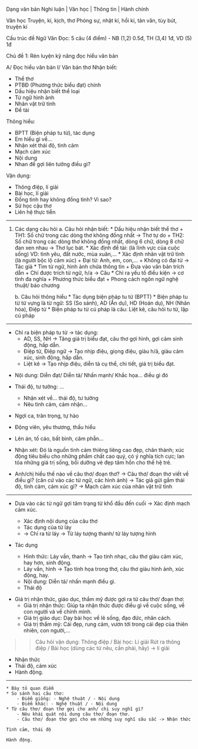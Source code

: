 Dạng văn bản
Nghi luận | Văn học | Thông tin | Hành chính

Văn học
Truyện, kí, kịch, thơ
Phóng sự, nhật kí, hồi kí, tản văn, tùy bút, truyện kí

Cấu trúc đề Ngữ Văn
Đọc: 5 câu (4 điểm) - NB (1,2) 0.5đ, TH (3,4) 1đ, VD (5) 1đ 

Chủ đề 1: Rèn luyện kỹ năng đọc hiểu văn bản

A/ Đọc hiểu văn bản
I/ Văn bản thơ
Nhận biết:
- Thể thơ
- PTBĐ (Phương thức biểu đạt) chính
- Dấu hiệu nhận biết thể loại
- Từ ngữ hình ảnh
- Nhân vật trữ tình
- Đề tài

Thông hiểu:
- BPTT (Biện pháp tu từ), tác dụng
- Em hiểu gì về…
- Nhận xét thái độ, tình cảm
- Mạch cảm xúc
- Nội dung
- Nhan đề gợi liên tưởng điều gì?

Vận dụng:
- Thông điệp, lí giải
- Bài học, lí giải
- Đồng tình hay không đồng tình? Vì sao?
- Sử học cậu thơ
- Liên hệ thực tiễn

---

1. Các dạng câu hỏi
    a. Câu hỏi nhận biết:
        * Dấu hiệu nhận biết thể thơ
           +  TH1: Số chữ trong các dòng thơ không đồng nhất -> Thơ tự do
           +  TH2: Số chữ trong các dòng thơ không đồng nhất, dòng 6 chữ, dòng 8 chữ đan xen nhau -> Thơ lục bát.
        * Xác định đề tài: (là lĩnh vực của cuộc sống) VD: tình yêu, đất nước, mùa xuân,...
        * Xác định nhân vật trữ tình (là người bộc lộ cảm xúc)
            +  Đại từ: Anh, em, con,...
            +  Không có đại từ -> Tác giả
        * Tìm từ ngữ, hình ảnh chứa thông tin
            +  Đưa vào văn bản trích dẫn
            +  Chỉ được trích từ ngữ, h/a -> Câu
        * Chỉ ra yếu tố điều kiện -> cơ tình đa nghĩa
            +  Phương thức biểu đạt
            +  Phong cách ngôn ngữ nghệ thuật/ báo chương

    b. Câu hỏi thông hiểu
        * Tác dụng biện pháp tu từ (BPTT)
        * Biện pháp tu từ từ vựng là từ ngữ: SS (So sánh), AD (Ẩn dụ), HD (Hoán dụ), NH (Nhân hóa), Điệp từ
        * Biện pháp tu từ cú pháp là câu: Liệt kê, câu hỏi tu từ, lặp cú pháp

---

- Chỉ ra biện pháp tu từ -> tác dụng:
    +  AD, SS, NH -> Tăng giá trị biểu đạt, câu thơ gợi hình, gợi cảm sinh động, hấp dẫn.
    +  Điệp từ, Điệp ngữ -> Tạo nhịp điệu, giọng điệu, giàu h/ả, giàu cảm xúc, sinh động, hấp dẫn.
    +  Liệt kê -> Tạo nhịp điệu, diễn tả cụ thể, chi tiết, giá trị biểu đạt.

+ Nội dung: Diễn đạt/ Diễn tả/ Nhấn mạnh/ Khắc họa... điều gì đó
+ Thái độ, tư tưởng: ...
    *  Nhận xét về... thái độ, tư tưởng
    *  Nêu tình cảm, cảm nhận...

+ Ngợi ca, trân trọng, tự hào
+ Động viên, yêu thương, thấu hiểu
+ Lên án, tố cáo, bất bình, căm phẫn...
+ Nhận xét: Đó là nguồn tình cảm thiêng liêng cao đẹp, chân thành; xúc động tiêu biểu cho những phẩm chất cao quý, có ý nghĩa tích cực; lan tỏa những giá trị sống, bồi dưỡng vẻ đẹp tâm hồn cho thế hệ trẻ.

+ Anh/chị hiểu thế nào về câu thơ/ đoạn thơ?
    -> Câu thơ/ đoạn thơ viết về điều gì? (căn cứ vào các từ ngữ, các hình ảnh)
       -> Tác giả gửi gắm thái độ, tình cảm, cảm xúc gì? -> Mạch cảm xúc của nhân vật trữ tình

---

- Dựa vào các từ ngữ gợi tâm trạng từ khổ đầu đến cuối -> Xác định mạch cảm xúc.
    * Xác định nội dung của câu thơ
    * Tác dụng của từ láy
    *  -> Chỉ ra từ láy -> Từ láy tượng thanh/ từ láy tượng hình

- Tác dụng
    +  Hình thức: Láy vần, thanh -> Tạo tính nhạc, câu thơ giàu cảm xúc, hay hơn, sinh động.
    +  Láy vần, hình -> Tạo tính họa trong thơ, câu thơ giàu hình ảnh, xúc động, hay.
    + Nội dung: Diễn tả/ nhấn mạnh điều gì.
    + Thái độ

* Giá trị nhận thức, giáo dục, thẩm mỹ được gợi ra từ câu thơ/ đoạn thơ:
    + Giá trị nhận thức: Giúp ta nhận thức được điều gì về cuộc sống, về con người và về chính mình.
    + Giá trị giáo dục: Dạy bài học về lẽ sống, đạo đức, nhân cách.
    + Giá trị thẩm mỹ: Cái đẹp, rung cảm, vươn tới trong cái đẹp của thiên nhiên, con người,...

>> Câu hỏi vận dụng:
>> Thông điệp / Bài học: Lí giải
   Rút ra thông điệp / Bài học (dùng các từ nêu, cần phải, hãy) -> lí giải
   + Nhận thức
   + Thái độ, cảm xúc
   + Hành động.

---

    * Bày tỏ quan điểm
    * So sánh hai câu thơ:
        - Điểm giống: - Nghệ thuật / - Nội dung
        - Điểm khác: - Nghệ thuật / - Nội dung
    * Từ câu thơ/ đoạn thơ gợi cho anh/ chị suy nghĩ gì?
        - Nêu khái quát nội dung câu thơ/ đoạn thơ.
        - Câu thơ/ đoạn thơ gợi cho em những suy nghĩ sâu sắc -> Nhận thức
                                                                              Tình cảm, thái độ
                                                                              Hành động.
